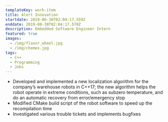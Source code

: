 ```yaml
---
templateKey: work-item
title: Alert Innovation
startdate: 2019-06-30T02:04:17.559Z
enddate: 2019-08-30T02:04:17.570Z
description: Embedded Software Engineer Intern
featured: true
images:
  - /img/flavor_wheel.jpg
  - /img/chemex.jpg
tags:
  - C++
  - Programming
  - Jobs
---
```


- Developed and implemented a new localization algorithm for the company’s warehouse robots in C++17; the new algorithm helps the robot operate in extreme conditions, such as subzero temperature, and do an automatic recovery from error/emergency stop
- Modified CMake build script of the robot software to speed up the recompilation time
- Investigated various trouble tickets and implements bugfixes
